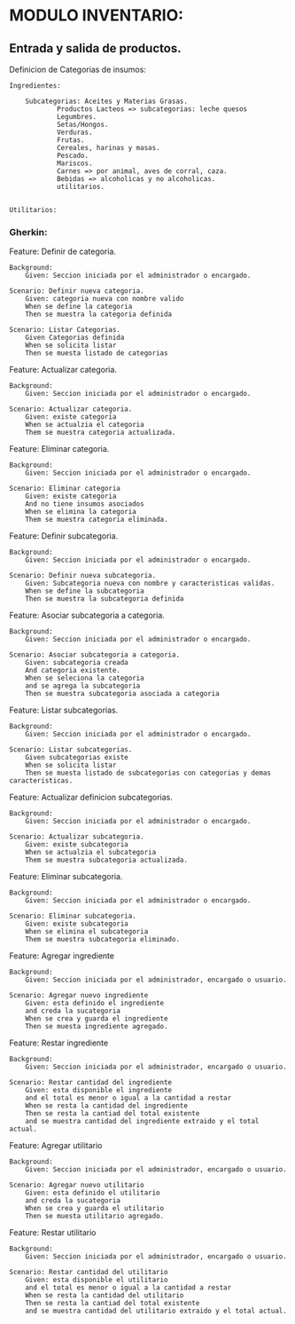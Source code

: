 # MODULO INVENTARIO:

## Entrada y salida de productos.

Definicion de Categorias de insumos:
 
	Ingredientes:

		Subcategorias: Aceites y Materias Grasas.
				Productos Lacteos => subcategorias: leche quesos
				Legumbres.
				Setas/Hongos.
				Verduras.
				Frutas.
				Cereales, harinas y masas.
				Pescado.
				Mariscos.
				Carnes => por animal, aves de corral, caza. 
				Bebidas => alcoholicas y no alcoholicas.
				utilitarios.
	
	
	Utilitarios: 


### Gherkin: 

Feature: Definir de categoria.

	Background:
		Given: Seccion iniciada por el administrador o encargado.

	Scenario: Definir nueva categoria.
		Given: categoria nueva con nombre valido
		When se define la categoria		
		Then se muestra la categoria definida 

	Scenario: Listar Categorias.
		Given Categorias definida
		When se solicita listar
		Then se muesta listado de categorias

Feature: Actualizar categoria.

	Background:
		Given: Seccion iniciada por el administrador o encargado.

	Scenario: Actualizar categoria. 
		Given: existe categoria
		When se actualzia el categoria 
		Them se muestra categoria actualizada.

Feature: Eliminar categoria.

	Background:
		Given: Seccion iniciada por el administrador o encargado.

	Scenario: Eliminar categoria 
		Given: existe categoria
		And no tiene insumos asociados
		When se elimina la categoria 
		Them se muestra categoria eliminada.

Feature: Definir subcategoria.

	Background:
		Given: Seccion iniciada por el administrador o encargado.

	Scenario: Definir nueva subcategoria.
		Given: Subcategoria nueva con nombre y caracteristicas validas.
		When se define la subcategoria		
		Then se muestra la subcategoria definida
		
Feature: Asociar subcategoria a categoria.

	Background:
		Given: Seccion iniciada por el administrador o encargado.

	Scenario: Asociar subcategoria a categoria.
		Given: subcategoria creada
		And categoria existente.
		When se seleciona la categoria
		and se agrega la subcategoria
		Then se muestra subcategoria asociada a categoria

Feature: Listar subcategorias.

	Background:
		Given: Seccion iniciada por el administrador o encargado.

	Scenario: Listar subcategorias.
		Given subcategorias existe
		When se solicita listar
		Then se muesta listado de subcategorias con categorias y demas caracteristicas.

Feature: Actualizar definicion subcategorias.

	Background:
		Given: Seccion iniciada por el administrador o encargado.

	Scenario: Actualizar subcategoria. 
		Given: existe subcategoria
		When se actualzia el subcategoria 
		Them se muestra subcategoria actualizada.

Feature: Eliminar subcategoria.

	Background:
		Given: Seccion iniciada por el administrador o encargado.

	Scenario: Eliminar subcategoria. 
		Given: existe subcategoria
		When se elimina el subcategoria 
		Them se muestra subcategoria eliminado.

Feature: Agregar ingrediente

	Background:
		Given: Seccion iniciada por el administrador, encargado o usuario.

	Scenario: Agregar nuevo ingrediente 
		Given: esta definido el ingrediente
		and creda la sucategoria
		When se crea y guarda el ingrediente
		Then se muesta ingrediente agregado.

Feature: Restar ingrediente

	Background:
		Given: Seccion iniciada por el administrador, encargado o usuario.

	Scenario: Restar cantidad del ingrediente 
		Given: esta disponible el ingrediente 
		and el total es menor o igual a la cantidad a restar
		When se resta la cantidad del ingrediente
		Then se resta la cantiad del total existente
		and se muestra cantidad del ingrediente extraido y el total actual.

Feature: Agregar utilitario

	Background:
		Given: Seccion iniciada por el administrador, encargado o usuario.

	Scenario: Agregar nuevo utilitario 
		Given: esta definido el utilitario
		and creda la sucategoria
		When se crea y guarda el utilitario
		Then se muesta utilitario agregado.

Feature: Restar utilitario

	Background:
		Given: Seccion iniciada por el administrador, encargado o usuario.

	Scenario: Restar cantidad del utilitario 
		Given: esta disponible el utilitario 
		and el total es menor o igual a la cantidad a restar
		When se resta la cantidad del utilitario
		Then se resta la cantiad del total existente
		and se muestra cantidad del utilitario extraido y el total actual.

